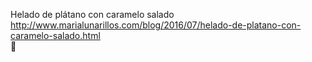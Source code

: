 Helado de plátano con caramelo salado	http://www.marialunarillos.com/blog/2016/07/helado-de-platano-con-caramelo-salado.html	
਍